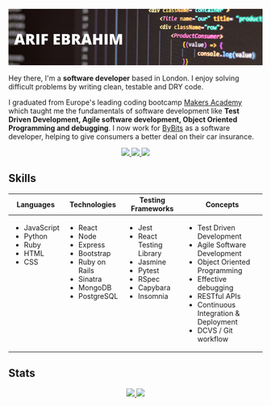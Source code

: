 ![header](./images/gh_banner.png)

Hey there, I'm a **software developer** based in London. I enjoy solving difficult problems by writing clean, testable and DRY code.

I graduated from Europe's leading coding bootcamp [Makers Academy](https://makers.tech/) which taught me the fundamentals of software development like **Test Driven Development, Agile software development, Object Oriented Programming and debugging**. I now work for [ByBits](https://www.bybits.co.uk/) as a software developer, helping to give consumers a better deal on their car insurance. 

<div align="center">
  <a href="https://www.linkedin.com/in/arif-e/">
    <img src="https://img.shields.io/badge/Arif Ebrahim-0077B5?&logo=linkedin&style=social">
  </a>
  <a href="https://www.codewars.com/users/ArifEbrahim">
    <img src="https://www.codewars.com/users/ArifEbrahim/badges/micro"/>
  </a>
  <!-- <a href="https://github.com/ArifEbrahim/CV">
    <img src="https://img.shields.io/badge/CV-Arif%20Ebrahim-blue">
  </a> -->
  <a href="https://www.hackerrank.com/arifebrahim">
    <img src="https://img.shields.io/badge/HackerRank-Arif%20Ebrahim-brightgreen">
  </a>
</div>

## Skills

<div align="center">

<table>
  <thead>
    <tr>
      <th>Languages</th>
      <th>Technologies</th>
      <th>Testing Frameworks</th>
      <th>Concepts</th>
    </tr>
  </thead>
  <tbody>
    <tr>
      <td style="vertical-align: top">
        <ul>
          <li>JavaScript</li>
          <li>Python</li>
          <li>Ruby</li>
          <li>HTML</li>
          <li>CSS</li>
        </ul>
      </td>
      <td style="vertical-align: top">
        <ul>
          <li>React</li>
          <li>Node</li>
          <li>Express</li>
          <li>Bootstrap</li>
          <li>Ruby on Rails</li>
          <li>Sinatra</li>
          <li>MongoDB</li>
          <li>PostgreSQL</li>
        </ul>
      </td>
      <td style="vertical-align: top">
        <ul>
          <li>Jest</li>
          <li>React Testing Library</li>
          <li>Jasmine</li>
          <li>Pytest</li>
          <li>RSpec</li>
          <li>Capybara</li>
          <li>Insomnia</li>
        </ul>
      </td>
      <td style="vertical-align: top">
        <ul>
          <li>Test Driven Development</li>
          <li>Agile Software Development</li>
          <li>Object Oriented Programming</li>
          <li>Effective debugging</li>
          <li>RESTful APIs</li>
          <li>Continuous Integration & Deployment</li>
          <li>DCVS / Git workflow</li>
        </ul>
      </td>
    </tr>
  </tbody>
</table>

</div>

## Stats

<div align="center">
  <a href="">
    <img src="https://github-readme-stats.vercel.app/api?username=ArifEbrahim&count_private=true&show_icons=true&include_all_commits=true&theme=react&hide=issues" height="155px"/>
  </a>
  <a href="">
    <img src="https://github-readme-stats.vercel.app/api/top-langs/?username=ArifEbrahim&layout=compact&theme=react" height="155px"/>
  </a>
</div>
